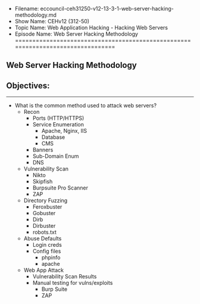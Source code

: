 - Filename: eccouncil-ceh31250-v12-13-3-1-web-server-hacking-methodology.md
- Show Name: CEHv12 (312-50)
- Topic Name: Web Application Hacking - Hacking Web Servers
- Episode Name: Web Server Hacking Methodology
================================================================================


Web Server Hacking Methodology
--------------------------------------------------------------------------------

Objectives:
--------------------------------------------------------------------------------

--------------------------------------------------------------------------------


+ What is the common method used to attack web servers?
  - Recon
    + Ports (HTTP/HTTPS)
    + Service Enumeration
      - Apache, Nginx, IIS
      - Database
      - CMS
    + Banners
    + Sub-Domain Enum
    + DNS
  - Vulnerability Scan
    + Nikto
    + Skipfish
    + Burpsuite Pro Scanner
    + ZAP
  - Directory Fuzzing
    + Feroxbuster
    + Gobuster
    + Dirb
    + Dirbuster
    + robots.txt
  - Abuse Defaults
    + Login creds
    + Config files
      - phpinfo
      - apache
  - Web App Attack
    + Vulnerability Scan Results
    + Manual testing for vulns/exploits
      - Burp Suite
      - ZAP
